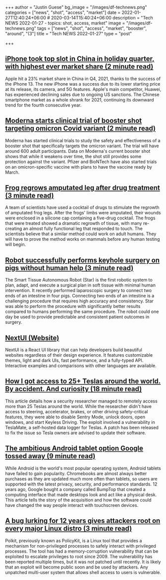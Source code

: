 +++
author = "Justin Guese"
bg_image = "/images/df-technews.png"
categories = ["news", "shot", "access", "market"]
date = 2022-01-27T12:40:24+06:00 # 2020-03-14T15:40:24+06:00
description = "Tech NEWS 2022-01-27 - topics: shot, access, market"
image = "/images/df-technews.png"
tags = ["news", "shot", "access", "market", "booster", "around", "(3"]
title = "Tech NEWS 2022-01-27"
type = "post"

+++

## [iPhone took top slot in China in holiday quarter, with highest ever market share (2 minute read)](https://9to5mac.com/2022/01/26/iphone-took-top-slot-in-china/)

Apple hit a 23% market share in China in Q4, 2021, thanks to the success of the iPhone 13. The new iPhone was a success due to its lower starting price at its release, its camera, and 5G features. Apple's main competitor, Huawei, has experienced declining sales due to ongoing US sanctions. The Chinese smartphone market as a whole shrank for 2021, continuing its downward trend for the fourth consecutive year.

## [Moderna starts clinical trial of booster shot targeting omicron Covid variant (2 minute read)](https://www.cnbc.com/2022/01/26/moderna-starts-clinical-trial-of-booster-shot-targeting-omicron-covid-variant.html)

Moderna has started clinical trials to study the safety and effectiveness of a booster shot that specifically targets the omicron variant. The trial will have around 600 adult participants. Data on Moderna's current booster shot shows that while it weakens over time, the shot still provides some protection against the variant. Pfizer and BioNTech have also started trials on an omicron-specific vaccine with plans to have the vaccine ready by March.

## [Frog regrows amputated leg after drug treatment (3 minute read)](https://www.theguardian.com/science/2022/jan/26/frog-regrows-amputated-leg-after-being-given-drug-treatment)

A team of scientists have used a cocktail of drugs to stimulate the regrowth of amputated frog legs. After the frogs' limbs were amputated, their wounds were enclosed in a silicone cap containing a five-drug cocktail. The frogs that were treated showed a dramatic regrowth of tissue, with many re-creating an almost fully functional leg that responded to touch. The scientists believe that a similar method could work on adult humans. They will have to prove the method works on mammals before any human testing will begin.

## [Robot successfully performs keyhole surgery on pigs without human help (3 minute read)](https://www.theguardian.com/technology/2022/jan/26/robot-successfully-performs-keyhole-surgery-on-pigs-without-human-help)

The Smart Tissue Autonomous Robot (Star) is the first robotic system to plan, adapt, and execute a surgical plan in soft tissue with minimal human intervention. It recently performed laparoscopic surgery to connect two ends of an intestine in four pigs. Connecting two ends of an intestine is a challenging procedure that requires high accuracy and consistency. Star was able to perform the procedure with significantly better results compared to humans performing the same procedure. The robot could one day be used to provide predictable and consistent patient outcomes in surgery.

## [NextUI (Website)](https://nextui.org/?ref=producthunt)

NextUI is a React UI library that can help developers build beautiful websites regardless of their design experience. It features customizable themes, light and dark UIs, fast performance, and a fully-typed API. Interactive examples and comparisons with other languages are available.

## [How I got access to 25+ Teslas around the world. By accident. And curiosity (18 minute read)](https://medium.com/@david_colombo/how-i-got-access-to-25-teslas-around-the-world-by-accident-and-curiosity-8b9ef040a028)

This article details how a security researcher managed to remotely access more than 25 Teslas around the world. While the researcher didn't have access to steering, accelerator, brakes, or other driving safety-critical features, they were able to disable Sentry Mode, unlock doors, open windows, and start Keyless Driving. The exploit involved a vulnerability in TeslaMate, a self-hosted data logger for Teslas. A patch has been released to fix the issue so Tesla owners are advised to update their software.

## [The ambitious Android tablet option Google tossed away (9 minute read)](https://www.computerworld.com/article/3647997/android-tablet-google.html)

While Android is the world's most popular operating system, Android tablets have failed to gain popularity. Chromebooks are almost always better purchases as they are updated much more often than tablets, so users are supported with the latest privacy, security, and performance standards. 12 years ago, Google bought a company called BumpTop that created a computing interface that made desktops look and act like a physical desk. This article tells the story of the acquisition and how the software could have changed the way people interact with touchscreen devices.

## [A bug lurking for 12 years gives attackers root on every major Linux distro (3 minute read)](https://arstechnica.com/information-technology/2022/01/a-bug-lurking-for-12-years-gives-attackers-root-on-every-major-linux-distro/)

Polkit, previously known as PolicyKit, is a Linux tool that provides a mechanism for non-privileged processes to safely interact with privileged processes. The tool has had a memory-corruption vulnerability that can be exploited to escalate privileges to root since 2009. The vulnerability has been reported multiple times, but it was not patched until recently. It is likely that an exploit will become public soon and be used by attackers. Any unpatched multi-user system that allows shell access to users is vulnerable.

